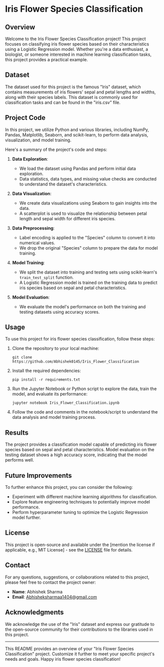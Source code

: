 # Iris Flower Species Classification

## Overview

Welcome to the Iris Flower Species Classification project! This project focuses on classifying iris flower species based on their characteristics using a Logistic Regression model. Whether you're a data enthusiast, a biologist, or someone interested in machine learning classification tasks, this project provides a practical example.

## Dataset

The dataset used for this project is the famous "Iris" dataset, which contains measurements of iris flowers' sepal and petal lengths and widths, along with their species labels. This dataset is commonly used for classification tasks and can be found in the "iris.csv" file.

## Project Code

In this project, we utilize Python and various libraries, including NumPy, Pandas, Matplotlib, Seaborn, and scikit-learn, to perform data analysis, visualization, and model training.

Here's a summary of the project's code and steps:

1. **Data Exploration**:
   - We load the dataset using Pandas and perform initial data exploration.
   - Data statistics, data types, and missing value checks are conducted to understand the dataset's characteristics.

2. **Data Visualization**:
   - We create data visualizations using Seaborn to gain insights into the data.
   - A scatterplot is used to visualize the relationship between petal length and sepal width for different iris species.

3. **Data Preprocessing**:
   - Label encoding is applied to the "Species" column to convert it into numerical values.
   - We drop the original "Species" column to prepare the data for model training.

4. **Model Training**:
   - We split the dataset into training and testing sets using scikit-learn's `train_test_split` function.
   - A Logistic Regression model is trained on the training data to predict iris species based on sepal and petal characteristics.

5. **Model Evaluation**:
   - We evaluate the model's performance on both the training and testing datasets using accuracy scores.

## Usage

To use this project for iris flower species classification, follow these steps:

1. Clone the repository to your local machine:

   ```
   git clone https://github.com/Abhishek0145/Iris_Flower_Classification
   ```

2. Install the required dependencies:

   ```
   pip install -r requirements.txt
   ```

3. Run the Jupyter Notebook or Python script to explore the data, train the model, and evaluate its performance:

   ```
   jupyter notebook Iris_Flower_Classification.ipynb
   ```

4. Follow the code and comments in the notebook/script to understand the data analysis and model training process.

## Results

The project provides a classification model capable of predicting iris flower species based on sepal and petal characteristics. Model evaluation on the testing dataset shows a high accuracy score, indicating that the model performs well.

## Future Improvements

To further enhance this project, you can consider the following:

- Experiment with different machine learning algorithms for classification.
- Explore feature engineering techniques to potentially improve model performance.
- Perform hyperparameter tuning to optimize the Logistic Regression model further.

## License

This project is open-source and available under the [mention the license if applicable, e.g., MIT License] - see the [LICENSE](LICENSE) file for details.

## Contact

For any questions, suggestions, or collaborations related to this project, please feel free to contact the project owner:

- **Name**: Abhishek Sharma
- **Email**: Abhisheksharmaa1404@gmail.com

## Acknowledgments

We acknowledge the use of the "Iris" dataset and express our gratitude to the open-source community for their contributions to the libraries used in this project.

---

This README provides an overview of your "Iris Flower Species Classification" project. Customize it further to meet your specific project's needs and goals. Happy iris flower species classification!

